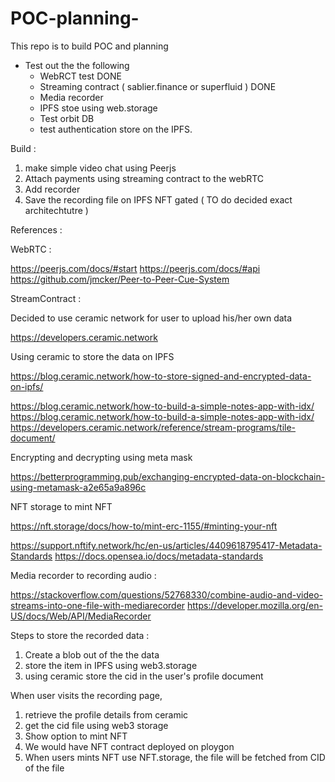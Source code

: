 # POC-planning-

This repo is to build POC and planning

- Test out the the following
  - WebRCT test DONE
  - Streaming contract ( sablier.finance or superfluid ) DONE
  - Media recorder
  - IPFS stoe using web.storage
  - Test orbit DB
  - test authentication store on the IPFS.

Build :

1. make simple video chat using Peerjs
2. Attach payments using streaming contract to the webRTC
3. Add recorder
4. Save the recording file on IPFS NFT gated ( TO do decided exact architechtutre )

References :

WebRTC :

https://peerjs.com/docs/#start
https://peerjs.com/docs/#api
https://github.com/jmcker/Peer-to-Peer-Cue-System

StreamContract :

Decided to use ceramic network for user to upload his/her own data

https://developers.ceramic.network

Using ceramic to store the data on IPFS

https://blog.ceramic.network/how-to-store-signed-and-encrypted-data-on-ipfs/

https://blog.ceramic.network/how-to-build-a-simple-notes-app-with-idx/
https://blog.ceramic.network/how-to-build-a-simple-notes-app-with-idx/
https://developers.ceramic.network/reference/stream-programs/tile-document/

Encrypting and decrypting using meta mask

https://betterprogramming.pub/exchanging-encrypted-data-on-blockchain-using-metamask-a2e65a9a896c

NFT storage to mint NFT

https://nft.storage/docs/how-to/mint-erc-1155/#minting-your-nft

https://support.nftify.network/hc/en-us/articles/4409618795417-Metadata-Standards
https://docs.opensea.io/docs/metadata-standards

Media recorder to recording audio :

https://stackoverflow.com/questions/52768330/combine-audio-and-video-streams-into-one-file-with-mediarecorder
https://developer.mozilla.org/en-US/docs/Web/API/MediaRecorder

Steps to store the recorded data :

1. Create a blob out of the the data
2. store the item in IPFS using web3.storage
3. using ceramic store the cid in the user's profile document

When user visits the recording page,

1. retrieve the profile details from ceramic
2. get the cid file using web3 storage
3. Show option to mint NFT
4. We would have NFT contract deployed on ploygon
5. When users mints NFT use NFT.storage, the file will be fetched from CID of the file
